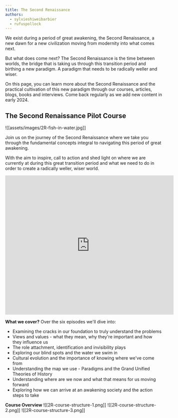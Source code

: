 ```yaml
---
title: The Second Renaissance
authors:
  - sylvieshiweibarbier
  - rufuspollock
---
```


We exist during a period of great awakening, the Second Renaissance, a new dawn for a new civilization moving from modernity into what comes next. 

But what does come next? The Second Renaissance is the time between worlds, the bridge that is taking us through this transition period and birthing a new paradigm. A paradigm that needs to be radically weller and wiser. 

On this page, you can learn more about the Second Renaissance and the practical cultivation of this new paradigm through our courses, articles, blogs, books and interviews. Come back regularly as we add new content in early 2024.

## The Second Renaissance Pilot Course

![[assets/images/2R-fish-in-water.jpg]]

Join us on the journey of the Second Renaissance where we take you through the fundamental concepts integral to navigating this period of great awakening. 

With the aim to inspire, call to action and shed light on where we are currently at during this great transition period and what we need to do in order to create a radically weller, wiser world.

<iframe width="540" height="445" src="https://1ebb0834.sibforms.com/serve/MUIFAKXOqgu7Y07LUq7bW7S86OaHZLbRqA8wwnkF70e-OOFrNt4LIhDW1P0MsWLYtj2_AtCuLmqLBruikx3Ywi5XBV2Vm20ewFwL3a5coxW3LR2-BmvI-YHIndCHEkrAm85Q3um0WL6CiA3vJD76Pigp7df2ADTVxzMTzG1uehKwnfvVNypoYASpoEL-uZFzWf2YkE_vBcZUU3uf" frameborder="0" scrolling="auto" allowfullscreen></iframe>

**What we cover?**
Over the six episodes we'll dive into:
- Examining the cracks in our foundation to truly understand the problems
- Views and values - what they mean, why they're important and how they influence us
- The role attachment, identification and invisibility plays 
- Exploring our blind spots and the water we swim in
- Cultural evolution and the importance of knowing where we've come from
- Understanding the map we use - Paradigms and the Grand Unified Theories of History
- Understanding where are we now and what that means for us moving forward
- Exploring how we can arrive at an awakening society and the action steps to take

**Course Overview**
![[2R-course-structure-1.png]]
![[2R-course-structure-2.png]]
![[2R-course-structure-3.png]]